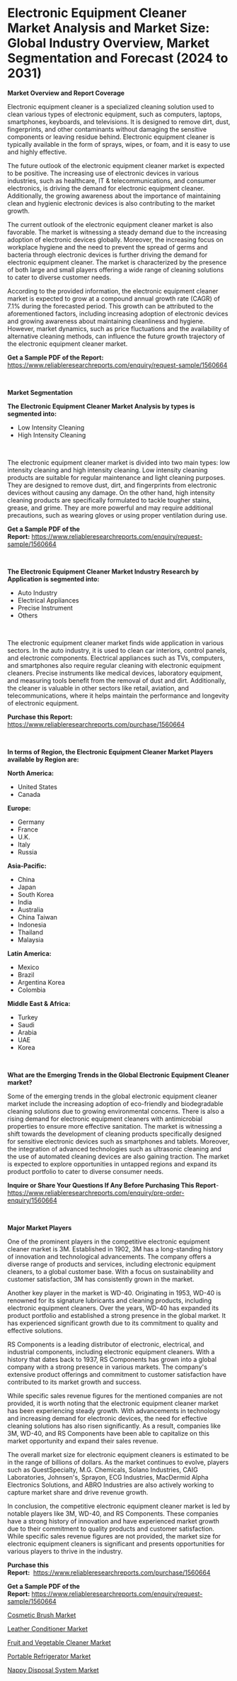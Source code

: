 <p><h1>Electronic Equipment Cleaner Market Analysis and Market Size: Global Industry Overview, Market Segmentation and Forecast (2024 to 2031)</h1></p><p><strong>Market Overview and Report Coverage</strong></p>
<p><p>Electronic equipment cleaner is a specialized cleaning solution used to clean various types of electronic equipment, such as computers, laptops, smartphones, keyboards, and televisions. It is designed to remove dirt, dust, fingerprints, and other contaminants without damaging the sensitive components or leaving residue behind. Electronic equipment cleaner is typically available in the form of sprays, wipes, or foam, and it is easy to use and highly effective.</p><p>The future outlook of the electronic equipment cleaner market is expected to be positive. The increasing use of electronic devices in various industries, such as healthcare, IT & telecommunications, and consumer electronics, is driving the demand for electronic equipment cleaner. Additionally, the growing awareness about the importance of maintaining clean and hygienic electronic devices is also contributing to the market growth.</p><p>The current outlook of the electronic equipment cleaner market is also favorable. The market is witnessing a steady demand due to the increasing adoption of electronic devices globally. Moreover, the increasing focus on workplace hygiene and the need to prevent the spread of germs and bacteria through electronic devices is further driving the demand for electronic equipment cleaner. The market is characterized by the presence of both large and small players offering a wide range of cleaning solutions to cater to diverse customer needs.</p><p>According to the provided information, the electronic equipment cleaner market is expected to grow at a compound annual growth rate (CAGR) of 7.1% during the forecasted period. This growth can be attributed to the aforementioned factors, including increasing adoption of electronic devices and growing awareness about maintaining cleanliness and hygiene. However, market dynamics, such as price fluctuations and the availability of alternative cleaning methods, can influence the future growth trajectory of the electronic equipment cleaner market.</p></p>
<p><strong>Get a Sample PDF of the Report:</strong> <a href="https://www.reliableresearchreports.com/enquiry/request-sample/1560664">https://www.reliableresearchreports.com/enquiry/request-sample/1560664</a></p>
<p>&nbsp;</p>
<p><strong>Market Segmentation</strong></p>
<p><strong>The Electronic Equipment Cleaner Market Analysis by types is segmented into:</strong></p>
<p><ul><li>Low Intensity Cleaning</li><li>High Intensity Cleaning</li></ul></p>
<p>&nbsp;</p>
<p><p>The electronic equipment cleaner market is divided into two main types: low intensity cleaning and high intensity cleaning. Low intensity cleaning products are suitable for regular maintenance and light cleaning purposes. They are designed to remove dust, dirt, and fingerprints from electronic devices without causing any damage. On the other hand, high intensity cleaning products are specifically formulated to tackle tougher stains, grease, and grime. They are more powerful and may require additional precautions, such as wearing gloves or using proper ventilation during use.</p></p>
<p><strong>Get a Sample PDF of the Report:</strong>&nbsp;<a href="https://www.reliableresearchreports.com/enquiry/request-sample/1560664">https://www.reliableresearchreports.com/enquiry/request-sample/1560664</a></p>
<p>&nbsp;</p>
<p><strong>The Electronic Equipment Cleaner Market Industry Research by Application is segmented into:</strong></p>
<p><ul><li>Auto Industry</li><li>Electrical Appliances</li><li>Precise Instrument</li><li>Others</li></ul></p>
<p>&nbsp;</p>
<p><p>The electronic equipment cleaner market finds wide application in various sectors. In the auto industry, it is used to clean car interiors, control panels, and electronic components. Electrical appliances such as TVs, computers, and smartphones also require regular cleaning with electronic equipment cleaners. Precise instruments like medical devices, laboratory equipment, and measuring tools benefit from the removal of dust and dirt. Additionally, the cleaner is valuable in other sectors like retail, aviation, and telecommunications, where it helps maintain the performance and longevity of electronic equipment.</p></p>
<p><strong>Purchase this Report:</strong>&nbsp; <a href="https://www.reliableresearchreports.com/purchase/1560664">https://www.reliableresearchreports.com/purchase/1560664</a></p>
<p>&nbsp;</p>
<p><strong>In terms of Region, the Electronic Equipment Cleaner Market Players available by Region are:</strong></p>
<p>
    <p> <strong> North America: </strong>
        <ul>
            <li>United States</li>
            <li>Canada</li>
        </ul>
        </p> 
    <p> <strong> Europe: </strong>
        <ul>
            <li>Germany</li>
            <li>France</li>
            <li>U.K.</li>
            <li>Italy</li>
            <li>Russia</li>
        </ul>
        </p> 
    <p> <strong> Asia-Pacific: </strong>
        <ul>
            <li>China</li>
            <li>Japan</li>
            <li>South Korea</li>
            <li>India</li>
            <li>Australia</li>
            <li>China Taiwan</li>
            <li>Indonesia</li>
            <li>Thailand</li>
            <li>Malaysia</li>
        </ul>
        </p> 
    <p> <strong> Latin America: </strong>
        <ul>
            <li>Mexico</li>
            <li>Brazil</li>
            <li>Argentina Korea</li>
            <li>Colombia</li>
        </ul>
        </p> 
    <p> <strong> Middle East & Africa: </strong>
        <ul>
            <li>Turkey</li>
            <li>Saudi</li>
            <li>Arabia</li>
            <li>UAE</li>
            <li>Korea</li>
        </ul>
    </p>
    </p>
<p>&nbsp;</p>
<p><strong>What are the Emerging Trends in the Global Electronic Equipment Cleaner market?</strong></p>
<p><p>Some of the emerging trends in the global electronic equipment cleaner market include the increasing adoption of eco-friendly and biodegradable cleaning solutions due to growing environmental concerns. There is also a rising demand for electronic equipment cleaners with antimicrobial properties to ensure more effective sanitation. The market is witnessing a shift towards the development of cleaning products specifically designed for sensitive electronic devices such as smartphones and tablets. Moreover, the integration of advanced technologies such as ultrasonic cleaning and the use of automated cleaning devices are also gaining traction. The market is expected to explore opportunities in untapped regions and expand its product portfolio to cater to diverse consumer needs.</p></p>
<p><strong>Inquire or Share Your Questions If Any Before Purchasing This Report</strong>- <a href="https://www.reliableresearchreports.com/enquiry/pre-order-enquiry/1560664">https://www.reliableresearchreports.com/enquiry/pre-order-enquiry/1560664</a></p>
<p>&nbsp;</p>
<p><strong>Major Market Players</strong></p>
<p><p>One of the prominent players in the competitive electronic equipment cleaner market is 3M. Established in 1902, 3M has a long-standing history of innovation and technological advancements. The company offers a diverse range of products and services, including electronic equipment cleaners, to a global customer base. With a focus on sustainability and customer satisfaction, 3M has consistently grown in the market.</p><p>Another key player in the market is WD-40. Originating in 1953, WD-40 is renowned for its signature lubricants and cleaning products, including electronic equipment cleaners. Over the years, WD-40 has expanded its product portfolio and established a strong presence in the global market. It has experienced significant growth due to its commitment to quality and effective solutions.</p><p>RS Components is a leading distributor of electronic, electrical, and industrial components, including electronic equipment cleaners. With a history that dates back to 1937, RS Components has grown into a global company with a strong presence in various markets. The company's extensive product offerings and commitment to customer satisfaction have contributed to its market growth and success.</p><p>While specific sales revenue figures for the mentioned companies are not provided, it is worth noting that the electronic equipment cleaner market has been experiencing steady growth. With advancements in technology and increasing demand for electronic devices, the need for effective cleaning solutions has also risen significantly. As a result, companies like 3M, WD-40, and RS Components have been able to capitalize on this market opportunity and expand their sales revenue.</p><p>The overall market size for electronic equipment cleaners is estimated to be in the range of billions of dollars. As the market continues to evolve, players such as QuestSpecialty, M.G. Chemicals, Solano Industries, CAIG Laboratories, Johnsen's, Sprayon, ECG Industries, MacDermid Alpha Electronics Solutions, and ABRO Industries are also actively working to capture market share and drive revenue growth.</p><p>In conclusion, the competitive electronic equipment cleaner market is led by notable players like 3M, WD-40, and RS Components. These companies have a strong history of innovation and have experienced market growth due to their commitment to quality products and customer satisfaction. While specific sales revenue figures are not provided, the market size for electronic equipment cleaners is significant and presents opportunities for various players to thrive in the industry.</p></p>
<p><strong>Purchase this Report:</strong>&nbsp;&nbsp;<a href="https://www.reliableresearchreports.com/purchase/1560664">https://www.reliableresearchreports.com/purchase/1560664</a></p>
<p></p>
<p><strong>Get a Sample PDF of the Report:</strong>&nbsp;<a href="https://www.reliableresearchreports.com/enquiry/request-sample/1560664">https://www.reliableresearchreports.com/enquiry/request-sample/1560664</a></p>
<p><p><a href="https://github.com/ambrozg/Market-Research-Report-List-2/blob/main/cosmetic-brush-market.md">Cosmetic Brush Market</a></p><p><a href="https://github.com/rahu1503/Market-Research-Report-List-2/blob/main/leather-conditioner-market.md">Leather Conditioner Market</a></p><p><a href="https://github.com/rahu1501/Market-Research-Report-List-2/blob/main/fruit-and-vegetable-cleaner-market.md">Fruit and Vegetable Cleaner Market</a></p><p><a href="https://github.com/gshchiplitsov/Market-Research-Report-List-2/blob/main/portable-refrigerator-market.md">Portable Refrigerator Market</a></p><p><a href="https://github.com/rahu1502/Market-Research-Report-List-2/blob/main/nappy-disposal-system-market.md">Nappy Disposal System Market</a></p></p>